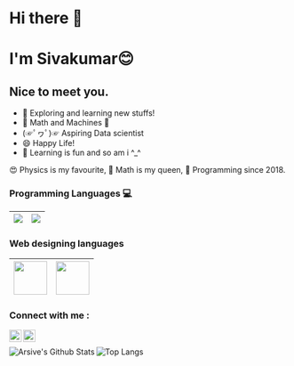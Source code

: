 <h1> Hi there 👋 </h1>
<h1> I'm Sivakumar😊 </h1>
  <h2> Nice to meet you.</h2>

- 🔭 Exploring and learning new stuffs! 
- 💖 Math and Machines 💖  
- (☞ﾟヮﾟ)☞ Aspiring Data scientist
- 😄 Happy Life!
- 🧠 Learning is fun and so am i ^_^  

😍 Physics is my favourite,
👸 Math is my queen,
👨 Programming since 2018.

### Programming Languages  :computer:
|<img src="https://img.icons8.com/color/60/000000/python.png"/> | <img src="https://img.icons8.com/color/60/000000/c-programming.png"/> |
|:---:|:---:|

### Web designing languages
|<img src="https://firebasestorage.googleapis.com/v0/b/github--images.appspot.com/o/Github%20images%2Flogo-html-5.png?alt=media&token=433bba37-6049-47d4-8cb6-4498d7886ff1" width=60> | <img src="https://www.pngkit.com/png/detail/800-8001116_html-css-js-icons.png" width=60> |
|:---:|:---:|

### Connect with me :

[<img align="left" alt="Arsive | Instagram" width="22px" src="https://cdn.jsdelivr.net/npm/simple-icons@v3/icons/instagram.svg" />][instagram]
[<img align="left" alt="Arsive | LinkedIn" width="22px" src="https://cdn.jsdelivr.net/npm/simple-icons@v3/icons/linkedin.svg" />][linkedin]
<br />

<img align="left" alt="Arsive's Github Stats" src="https://github-readme-stats.vercel.app/api?username=Arsive02&show_icons=true&hide_border=true" />

![Top Langs](https://github-readme-stats.vercel.app/api/top-langs/?username=Arsive02&layout=compact) 

[instagram]: https://www.instagram.com/arsive02/
[linkedin]: https://www.linkedin.com/in/siva-kumar-5b2527190/
